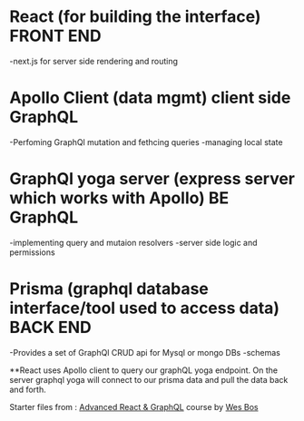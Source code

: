 
# React (for building the interface) FRONT END
-next.js for server side rendering and routing

# Apollo Client (data mgmt) client side GraphQL
-Perfoming GraphQl mutation and fethcing queries
-managing local state

# GraphQl yoga server (express server which works with Apollo) BE GraphQL
-implementing query and mutaion resolvers
-server side logic and permissions

# Prisma (graphql database interface/tool used to access data) BACK END

-Provides a set of GraphQl CRUD api for Mysql or mongo DBs
-schemas


**React  uses Apollo client to query our graphQL yoga endpoint. On the server graphql yoga will connect to our prisma data and pull the data back and forth.


Starter files from : [Advanced React & GraphQL](https://AdvancedReact.com) course by [Wes Bos](https://WesBos.com)
